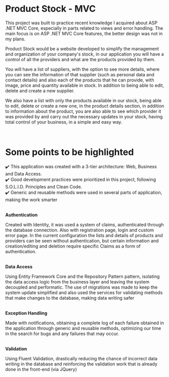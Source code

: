 # Product Stock - MVC

This project was built to practice recent knowledge I acquired about ASP .NET MVC Core,
especially in parts related to views and error handling.
The main focus is on ASP .NET MVC Core features, the better design was not in my plans.

Product Stock would be a website developed to simplify the management and organization of your company's stock,
in our application you will have a control of all the providers and what are the products provided by them.

You will have a list of suppliers, with the option to see more details, where you can see the information of that supplier
(such as personal data and contact details) and also each of the products that he can provide, with image, price and quantity available in stock.
In addition to being able to edit, delete and create a new supplier.

We also have a list with only the products available in our stock, being able to edit, delete or create a new one,
in the product details section, in addition to information about the product, you are also able to see which provider it was provided by and carry out
the necessary updates in your stock, having total control of your business, in a simple and easy way.

<br />

# Some points to be highlighted

:heavy_check_mark:  This application was created with a 3-tier architecture: Web, Business and Data Access.  <br/>
:heavy_check_mark:  Good development practices were prioritized in this project, following S.O.L.I.D. Principles and Clean Code.  <br/>
:heavy_check_mark:  Generic and reusable methods were used in several parts of application, making the work smarter <br/>

<br />
<strong>Authentication</strong>

Created with Identity, it was used a system of claims, authenticated through the database connection.
Also with registration page, login and custom error page.
In the current configuration the lists and details of products and providers can be seen without authentication, but certain information
and creation/editing and deletion require specific Claims as a form of authentication.

<br />
<strong>Data Access</strong>

Using Entity Framework Core and the Repository Pattern pattern,
isolating the data access logic from the business layer and leaving the system decoupled and performatic.
The use of migrations was made to keep the system update simplified and also used the services
for validating methods that make changes to the database, making data writing safer

<br />
<strong>Exception Handling</strong>

Made with notifications, obtaining a complete log of each failure obtained in the application
through generic and reusable methods, optimizing our time in the search for bugs and any failures that may occur.

<br />
<strong>Validation</strong>

Using Fluent Validation, drastically reducing the chance of incorrect data writing
in the database and reinforcing the validation work that is already done in the front-end (via JQuery)
